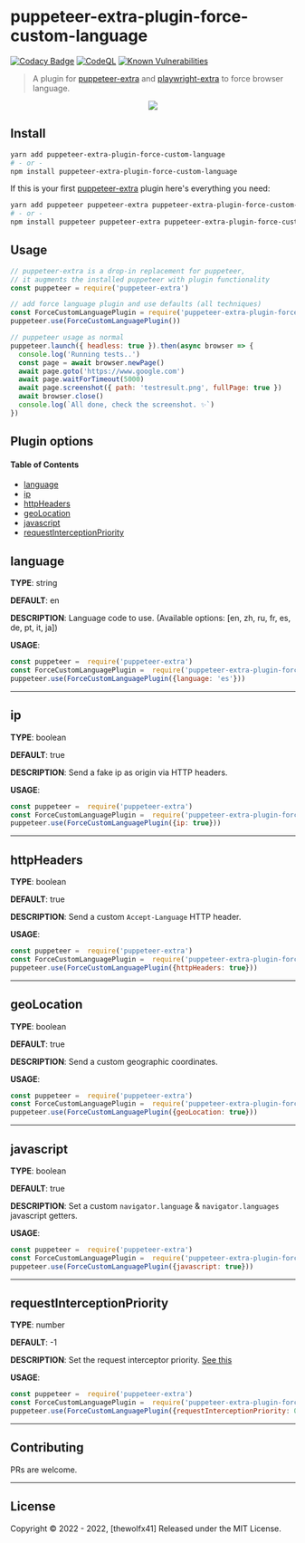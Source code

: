 # puppeteer-extra-plugin-force-custom-language
[![Codacy Badge](https://app.codacy.com/project/badge/Grade/85eb01da28934d37a91d5a2c78897355)](https://app.codacy.com/gh/mjorgegulab/puppeteer-extra-plugin-force-custom-language/dashboard?utm_source=gh&utm_medium=referral&utm_content=&utm_campaign=Badge_grade) [![CodeQL](https://github.com/mjorgegulab/puppeteer-extra-plugin-force-custom-language/actions/workflows/github-code-scanning/codeql/badge.svg)](https://github.com/mjorgegulab/puppeteer-extra-plugin-force-custom-language/actions/workflows/github-code-scanning/codeql) [![Known Vulnerabilities](https://snyk.io/test/github/mjorgegulab/puppeteer-extra-plugin-force-custom-language/badge.svg)](https://snyk.io/test/github/mjorgegulab/puppeteer-extra-plugin-force-custom-language)
> A plugin for [puppeteer-extra](https://github.com/berstend/puppeteer-extra/tree/master/packages/puppeteer-extra) and [playwright-extra](https://github.com/berstend/puppeteer-extra/tree/master/packages/playwright-extra) to force browser language.

<p align="center"><img src="https://i.imgur.com/e1IeCjp.png" /></p>

## Install

```bash
yarn add puppeteer-extra-plugin-force-custom-language
# - or -
npm install puppeteer-extra-plugin-force-custom-language
```

If this is your first [puppeteer-extra](https://github.com/berstend/puppeteer-extra) plugin here's everything you need:

```bash
yarn add puppeteer puppeteer-extra puppeteer-extra-plugin-force-custom-language
# - or -
npm install puppeteer puppeteer-extra puppeteer-extra-plugin-force-custom-language
```

## Usage

```js
// puppeteer-extra is a drop-in replacement for puppeteer,
// it augments the installed puppeteer with plugin functionality
const puppeteer = require('puppeteer-extra')

// add force language plugin and use defaults (all techniques)
const ForceCustomLanguagePlugin = require('puppeteer-extra-plugin-force-custom-language')
puppeteer.use(ForceCustomLanguagePlugin())

// puppeteer usage as normal
puppeteer.launch({ headless: true }).then(async browser => {
  console.log('Running tests..')
  const page = await browser.newPage()
  await page.goto('https://www.google.com')
  await page.waitForTimeout(5000)
  await page.screenshot({ path: 'testresult.png', fullPage: true })
  await browser.close()
  console.log(`All done, check the screenshot. ✨`)
})
```

## Plugin options

#### Table of Contents

- [language](#language)
- [ip](#ip)
- [httpHeaders](#httpheaders)
- [geoLocation](#geolocation)
- [javascript](#javascript)
- [requestInterceptionPriority](#requestinterceptionpriority)

## language
**TYPE**: string

**DEFAULT**: en

**DESCRIPTION**: Language code to use.
(Available options: [en,  zh,  ru,  fr,  es,  de,  pt,  it,  ja])

**USAGE**:
```javascript
const puppeteer =  require('puppeteer-extra')
const ForceCustomLanguagePlugin =  require('puppeteer-extra-plugin-force-custom-language')
puppeteer.use(ForceCustomLanguagePlugin({language: 'es'})) 
```
---
## ip
**TYPE**: boolean

**DEFAULT**: true

**DESCRIPTION**: Send a fake ip as origin via HTTP headers.

**USAGE**:
```javascript
const puppeteer =  require('puppeteer-extra')
const ForceCustomLanguagePlugin =  require('puppeteer-extra-plugin-force-custom-language')
puppeteer.use(ForceCustomLanguagePlugin({ip: true})) 
```
---
## httpHeaders
**TYPE**: boolean

**DEFAULT**: true

**DESCRIPTION**: Send a custom `Accept-Language` HTTP header.

**USAGE**:
```javascript
const puppeteer =  require('puppeteer-extra')
const ForceCustomLanguagePlugin =  require('puppeteer-extra-plugin-force-custom-language')
puppeteer.use(ForceCustomLanguagePlugin({httpHeaders: true})) 
```
---
## geoLocation
**TYPE**: boolean

**DEFAULT**: true

**DESCRIPTION**: Send a custom geographic coordinates.

**USAGE**:
```javascript
const puppeteer =  require('puppeteer-extra')
const ForceCustomLanguagePlugin =  require('puppeteer-extra-plugin-force-custom-language')
puppeteer.use(ForceCustomLanguagePlugin({geoLocation: true})) 
```
---
## javascript
**TYPE**: boolean

**DEFAULT**: true

**DESCRIPTION**: Set a custom `navigator.language` & `navigator.languages` javascript getters.

**USAGE**:
```javascript
const puppeteer =  require('puppeteer-extra')
const ForceCustomLanguagePlugin =  require('puppeteer-extra-plugin-force-custom-language')
puppeteer.use(ForceCustomLanguagePlugin({javascript: true})) 
```
---
## requestInterceptionPriority
**TYPE**: number

**DEFAULT**: -1

**DESCRIPTION**: Set the request interceptor priority. [See this](https://pptr.dev/guides/request-interception)

**USAGE**:
```javascript
const puppeteer =  require('puppeteer-extra')
const ForceCustomLanguagePlugin =  require('puppeteer-extra-plugin-force-custom-language')
puppeteer.use(ForceCustomLanguagePlugin({requestInterceptionPriority: 0})) 
```

---
## Contributing

PRs are welcome.

---

## License

Copyright © 2022 - 2022, [thewolfx41] Released under the MIT License.

